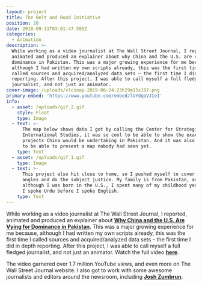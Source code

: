 ```yaml
---
layout: project
title: The Belt and Road Initiative
position: 20
date: 2018-09-11T03:01:47.595Z
categories:
  - Animation
description: >-
  While working as a video journalist at The Wall Street Journal, I reported,
  animated and produced an explainer about why China and the U.S. are vying for
  dominance in Pakistan. This was a major growing experience for me because,
  although I had written my own scripts already, this was the first time I
  called sources and acquired/analyzed data sets – the first time I did in depth
  reporting. After this project, I was able to call myself a full fledged
  journalist, and not just an animator.
cover-image: /uploads/vlcsnap-2019-06-24-23h29m15s187.png
primary-embed: 'https://www.youtube.com/embed/lVYdqoVJIeI'
info:
  - asset: /uploads/gif_2.gif
    style: Float
    type: Image
  - text: >-
      The map below shows data I got by calling the Center for Strategic and
      International Studies, it was so cool to be able to show the exact
      projects China would be undertaking in Pakistan. And it was also awesome
      to be able to present a map nobody had seen yet.
    type: Text
  - asset: /uploads/gif_1.gif
    type: Image
  - text: >-
      This project also hit close to home, so I pushed myself to cover all
      angles and do the subject justice. My family is from Pakistan, and,
      although I was born in the U.S., I spent many of my childhood years there.
      I spoke Urdu before I spoke English.
    type: Text
---
```

While working as a video journalist at The Wall Street Journal, I reported, animated and produced an explainer about [**Why China and the U.S. Are Vying for Dominance in Pakistan**](https://www.youtube.com/watch?v=lVYdqoVJIeI). This was a major growing experience for me because, although I had written my own scripts already, this was the first time I called sources and acquired/analyzed data sets – the first time I did in depth reporting. After this project, I was able to call myself a full fledged journalist, and not just an animator. Watch the full video [**here**](https://www.youtube.com/watch?v=lVYdqoVJIeI).

The video garnered over 1.7 million YouTube views, and even more on The Wall Street Journal website. I also got to work with some awesome journalists and editors around the newsroom, including [**Josh Zumbrun**](https://twitter.com/JoshZumbrun).
